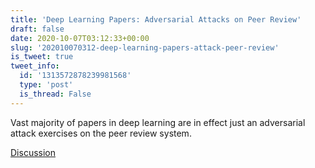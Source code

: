 ```yaml
---
title: 'Deep Learning Papers: Adversarial Attacks on Peer Review'
draft: false
date: 2020-10-07T03:12:33+00:00
slug: '202010070312-deep-learning-papers-attack-peer-review'
is_tweet: true
tweet_info:
  id: '1313572878239981568'
  type: 'post'
  is_thread: False
---
```




Vast majority of papers in deep learning are in effect just an adversarial attack exercises on the peer review system.

[Discussion](https://x.com/sytelus/status/1313572878239981568)
